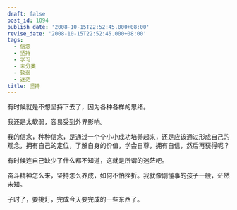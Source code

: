 ```yaml
---
draft: false
post_id: 1094
publish_date: '2008-10-15T22:52:45.000+08:00'
revise_date: '2008-10-15T22:52:45.000+08:00'
tags:
  - 信念
  - 坚持
  - 学习
  - 未分类
  - 软弱
  - 迷茫
title: 坚持
---
```


有时候就是不想坚持下去了，因为各种各样的思绪。

我还是太软弱，容易受到外界影响。

我的信念，种种信念，是通过一个个小小成功培养起来，还是应该通过形成自己的观念，拥有自己的定位，了解自身的价值，学会自尊，拥有自信，然后再获得呢？

有时候连自己缺少了什么都不知道，这就是所谓的迷茫吧。

奋斗精神怎么来，坚持怎么养成，如何不怕挫折。我就像刚懂事的孩子一般，茫然未知。

子时了，要挑灯，完成今天要完成的一些东西了。
